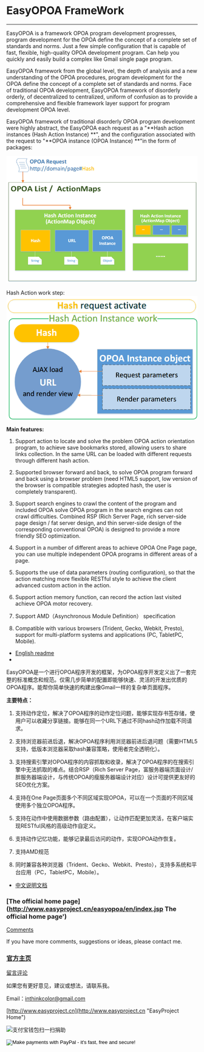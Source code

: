 # EasyOPOA FrameWork

---------------------------------------------

EasyOPOA is a framework OPOA program development progresses, program development for the OPOA define the concept of a complete set of standards and norms. Just a few simple configuration that is capable of fast, flexible, high-quality OPOA development program. Can help you quickly and easily build a complex like Gmail single page program.

EasyOPOA framework from the global level, the depth of analysis and a new understanding of the OPOA procedures, program development for the OPOA define the concept of a complete set of standards and norms. Face of traditional OPOA development, EasyOPOA framework of disorderly orderly, of decentralized to centralized, uniform of confusion as to provide a comprehensive and flexible framework layer support for program development OPOA level.


EasyOPOA framework of traditional disorderly OPOA program development were highly abstract, the EasyOPOA each request as a "**Hash action instances (Hash Action Instance) **", and the configuration associated with the request to "**OPOA instance (OPOA Instance) **"in the form of packages: 

![EasyOPOA frameWork structure](doc/en/images/eo-1.png)

Hash Action work step: 
![EasyOPOA Hash Action Instance work](doc/en/images/eo-2.png)

**Main features:**
1. Support action to locate and solve the problem OPOA action orientation program, to achieve save bookmarks stored, allowing users to share links collection. In the same URL can be loaded with different requests through different hash action.

2. Supported browser forward and back, to solve OPOA program forward and back using a browser problem (need HTML5 support, low version of the browser is compatible strategies adopted hash, the user is completely transparent).

3. Support search engines to crawl the content of the program and included OPOA solve OPOA program in the search engines can not crawl difficulties. Combined RSP (Rich Server Page, rich server-side page design / fat server design, and thin server-side design of the corresponding conventional OPOA) is designed to provide a more friendly SEO optimization. 

4. Support in a number of different areas to achieve OPOA One Page page, you can use multiple independent OPOA programs in different areas of a page.

5. Supports the use of data parameters (routing configuration), so that the action matching more flexible RESTful style to achieve the client advanced custom action in the action.

6. Support action memory function, can record the action last visited achieve OPOA motor recovery.

7. Support AMD（Asynchronous Module Definition） specification

8. Compatible with various browsers (Trident, Gecko, Webkit, Presto), support for multi-platform systems and applications (PC, TabletPC, Mobile).


- [English readme](doc/en/readme-en.md)
- 

EasyOPOA是一个进行OPOA程序开发的框架，为OPOA程序开发定义出了一套完整的标准概念和规范。仅需几步简单的配置即能够快速、灵活的开发出优质的OPOA程序。能帮你简单快速的构建出像Gmail一样的复杂单页面程序。


**主要特点：**
1. 支持动作定位，解决了OPOA程序的动作定位问题，能够实现存书签存储，使用户可以收藏分享链接。能够在同一个URL下通过不同hash动作加载不同请求。

2. 支持浏览器前进后退，解决OPOA程序利用浏览器前进后退问题（需要HTML5支持，低版本浏览器采取hash兼容策略，使用者完全透明化）。

3. 支持搜索引擎对OPOA程序的内容抓取和收录，解决了OPOA程序的在搜索引擎中无法抓取的难点。结合RSP（Rich Server Page，富服务器端页面设计/胖服务器端设计，与传统OPOA的瘦服务器端设计对应）设计可提供更友好的SEO优化方案。

4. 支持在One Page页面多个不同区域实现OPOA，可以在一个页面的不同区域使用多个独立OPOA程序。

5. 支持在动作中使用数据参数（路由配置），让动作匹配更加灵活，在客户端实现RESTful风格的高级动作自定义。

6. 支持动作记忆功能，能够记录最后访问的动作，实现OPOA动作恢复。

7. 支持AMD规范 

8. 同时兼容各种浏览器（Trident、Gecko、Webkit、Presto），支持多系统和平台应用（PC，TabletPC，Mobile）。

- [中文说明文档](doc/zh_CN/readme-zh_CN.md)




### [The official home page](http://www.easyproject.cn/easyopoa/en/index.jsp The official home page')

[Comments](http://www.easyproject.cn/easyopoa/en/index.jsp#donation 'Comments')

If you have more comments, suggestions or ideas, please contact me.


### [官方主页](http://www.easyproject.cn/easyopoa/zh-cn/index.jsp '官方主页')

[留言评论](http://www.easyproject.cn/easyopoa/zh-cn/index.jsp#donation '留言评论')

如果您有更好意见，建议或想法，请联系我。




Email：<inthinkcolor@gmail.com>

[http://www.easyproject.cn](http://www.easyproject.cn "EasyProject Home")

<img alt="支付宝钱包扫一扫捐助" src="http://www.easyproject.cn/images/s.png"  title="支付宝钱包扫一扫捐助"  height="256" width="256"></img>

<p>
<form action="https://www.paypal.com/cgi-bin/webscr" method="post" target="_blank">
<input type="hidden" name="cmd" value="_xclick">
<input type="hidden" name="business" value="inthinkcolor@gmail.com">
<input type="hidden" name="item_name" value="EasyProject development Donation">
<input type="hidden" name="no_note" value="1">
<input type="hidden" name="tax" value="0">
<input type="image" src="http://www.easyproject.cn/images/paypaldonation5.jpg"  title="PayPal donation"  border="0" name="submit" alt="Make payments with PayPal - it's fast, free and secure!">
</form>
</P>
